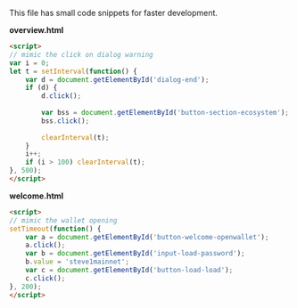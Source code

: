 This file has small code snippets for faster development.  

**overview.html**  

```html
<script>
// mimic the click on dialog warning
var i = 0;
let t = setInterval(function() {
	var d = document.getElementById('dialog-end');
	if (d) {
		d.click();
		
		var bss = document.getElementById('button-section-ecosystem');
		bss.click();
		
		clearInterval(t);
	}
	i++;
	if (i > 100) clearInterval(t);
}, 500);
</script>
```

**welcome.html**  

```html
<script>
// mimic the wallet opening
setTimeout(function() {
	var a = document.getElementById('button-welcome-openwallet');
	a.click();
	var b = document.getElementById('input-load-password');
	b.value = 'steve1mainnet';
	var c = document.getElementById('button-load-load');
	c.click();
}, 200);
</script>
```